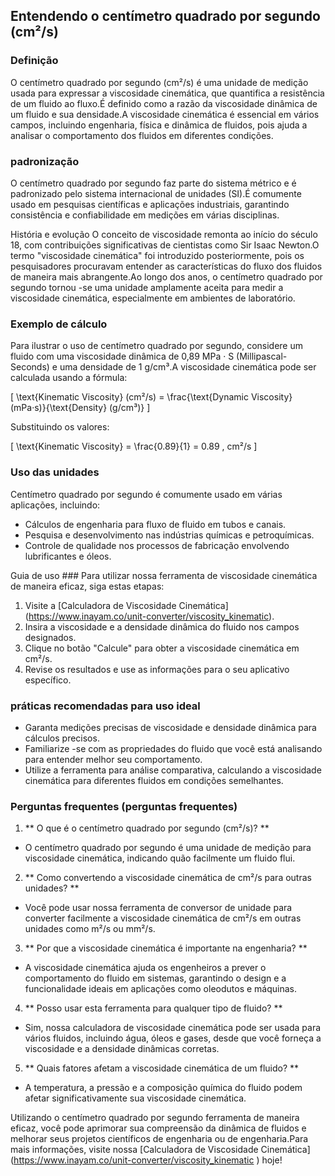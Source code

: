 ## Entendendo o centímetro quadrado por segundo (cm²/s)

### Definição
O centímetro quadrado por segundo (cm²/s) é uma unidade de medição usada para expressar a viscosidade cinemática, que quantifica a resistência de um fluido ao fluxo.É definido como a razão da viscosidade dinâmica de um fluido e sua densidade.A viscosidade cinemática é essencial em vários campos, incluindo engenharia, física e dinâmica de fluidos, pois ajuda a analisar o comportamento dos fluidos em diferentes condições.

### padronização
O centímetro quadrado por segundo faz parte do sistema métrico e é padronizado pelo sistema internacional de unidades (SI).É comumente usado em pesquisas científicas e aplicações industriais, garantindo consistência e confiabilidade em medições em várias disciplinas.

História e evolução
O conceito de viscosidade remonta ao início do século 18, com contribuições significativas de cientistas como Sir Isaac Newton.O termo "viscosidade cinemática" foi introduzido posteriormente, pois os pesquisadores procuravam entender as características do fluxo dos fluidos de maneira mais abrangente.Ao longo dos anos, o centímetro quadrado por segundo tornou -se uma unidade amplamente aceita para medir a viscosidade cinemática, especialmente em ambientes de laboratório.

### Exemplo de cálculo
Para ilustrar o uso de centímetro quadrado por segundo, considere um fluido com uma viscosidade dinâmica de 0,89 MPa · S (Millipascal-Seconds) e uma densidade de 1 g/cm³.A viscosidade cinemática pode ser calculada usando a fórmula:

\[ \text{Kinematic Viscosity} (cm²/s) = \frac{\text{Dynamic Viscosity} (mPa·s)}{\text{Density} (g/cm³)} \]

Substituindo os valores:

\[ \text{Kinematic Viscosity} = \frac{0.89}{1} = 0.89 \, cm²/s \]

### Uso das unidades
Centímetro quadrado por segundo é comumente usado em várias aplicações, incluindo:
- Cálculos de engenharia para fluxo de fluido em tubos e canais.
- Pesquisa e desenvolvimento nas indústrias químicas e petroquímicas.
- Controle de qualidade nos processos de fabricação envolvendo lubrificantes e óleos.

Guia de uso ###
Para utilizar nossa ferramenta de viscosidade cinemática de maneira eficaz, siga estas etapas:
1. Visite a [Calculadora de Viscosidade Cinemática] (https://www.inayam.co/unit-converter/viscosity_kinematic).
2. Insira a viscosidade e a densidade dinâmica do fluido nos campos designados.
3. Clique no botão "Calcule" para obter a viscosidade cinemática em cm²/s.
4. Revise os resultados e use as informações para o seu aplicativo específico.

### práticas recomendadas para uso ideal
- Garanta medições precisas de viscosidade e densidade dinâmica para cálculos precisos.
- Familiarize -se com as propriedades do fluido que você está analisando para entender melhor seu comportamento.
- Utilize a ferramenta para análise comparativa, calculando a viscosidade cinemática para diferentes fluidos em condições semelhantes.

### Perguntas frequentes (perguntas frequentes)

1. ** O que é o centímetro quadrado por segundo (cm²/s)? **
- O centímetro quadrado por segundo é uma unidade de medição para viscosidade cinemática, indicando quão facilmente um fluido flui.

2. ** Como convertendo a viscosidade cinemática de cm²/s para outras unidades? **
- Você pode usar nossa ferramenta de conversor de unidade para converter facilmente a viscosidade cinemática de cm²/s em outras unidades como m²/s ou mm²/s.

3. ** Por que a viscosidade cinemática é importante na engenharia? **
- A viscosidade cinemática ajuda os engenheiros a prever o comportamento do fluido em sistemas, garantindo o design e a funcionalidade ideais em aplicações como oleodutos e máquinas.

4. ** Posso usar esta ferramenta para qualquer tipo de fluido? **
- Sim, nossa calculadora de viscosidade cinemática pode ser usada para vários fluidos, incluindo água, óleos e gases, desde que você forneça a viscosidade e a densidade dinâmicas corretas.

5. ** Quais fatores afetam a viscosidade cinemática de um fluido? **
- A temperatura, a pressão e a composição química do fluido podem afetar significativamente sua viscosidade cinemática.

Utilizando o centímetro quadrado por segundo ferramenta de maneira eficaz, você pode aprimorar sua compreensão da dinâmica de fluidos e melhorar seus projetos científicos de engenharia ou de engenharia.Para mais informações, visite nossa [Calculadora de Viscosidade Cinemática] (https://www.inayam.co/unit-converter/viscosity_kinematic ) hoje!